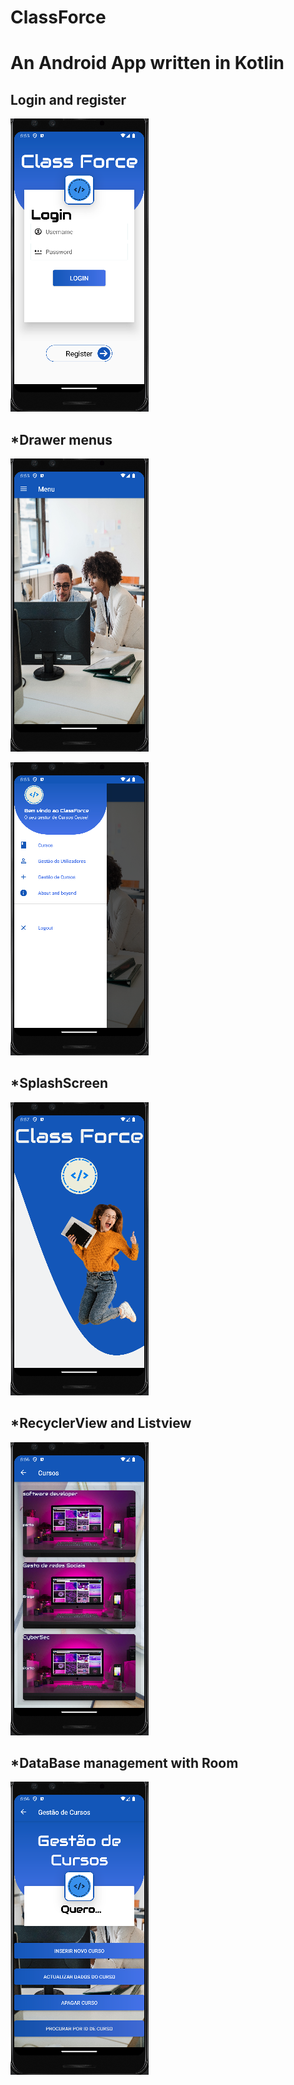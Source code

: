# ClassForce

<h1> An Android App written in Kotlin</h1>

<h2> Login and register </h2>

 ![img2](img2.png)
 
<h2> *Drawer menus</h2>

 ![img3](img3.png)
 
 ![img4](img4.png)
<h2> *SplashScreen</h2>

  ![img1](img1.png)
  
<h2> *RecyclerView and Listview</h2>

 ![img7](img7.png)

<h2> *DataBase management with Room</h2>

 ![img6](img6.png)

